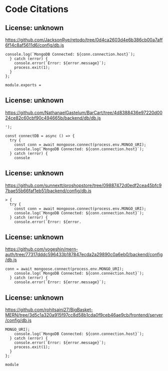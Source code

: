 # Code Citations

## License: unknown
https://github.com/JacksonRye/retodo/tree/0d4ca2603d4e6b386cb00a7aff6f14c8af5611d6/config/db.js

```
console.log(`MongoDB Connected: ${conn.connection.host}`);
  } catch (error) {
    console.error(`Error: ${error.message}`);
    process.exit(1);
  }
};

module.exports =
```


## License: unknown
https://github.com/NathanaelGastelum/BarCart/tree/4d8388436e97220d0024ce82c60cbf90c494665b/backend/db/db.js

```
');

const connectDB = async () => {
  try {
    const conn = await mongoose.connect(process.env.MONGO_URI);
    console.log(`MongoDB Connected: ${conn.connection.host}`);
  } catch (error) {
    console
```


## License: unknown
https://github.com/sunnextt/proshopstore/tree/09887472d0edf2cea45bfc97bae55b66faf1eb51/backend/config/db.js

```
> {
  try {
    const conn = await mongoose.connect(process.env.MONGO_URI);
    console.log(`MongoDB Connected: ${conn.connection.host}`);
  } catch (error) {
    console.error(`Error: ${error.
```


## License: unknown
https://github.com/yogeshin/mern-auth/tree/77317dddc596433b187847ecda2a29890c0a6eb0/backend/config/db.js

```
conn = await mongoose.connect(process.env.MONGO_URI);
    console.log(`MongoDB Connected: ${conn.connection.host}`);
  } catch (error) {
    console.error(`Error: ${error.message}`);
```


## License: unknown
https://github.com/rohitsaini27/BigBasket-MERN/tree/3d5c1a320a915f97cc8d58b1cda0f9ceb46ae9cb/frontend/server/config/db.js

```
MONGO_URI);
    console.log(`MongoDB Connected: ${conn.connection.host}`);
  } catch (error) {
    console.error(`Error: ${error.message}`);
    process.exit(1);
  }
};

module
```

